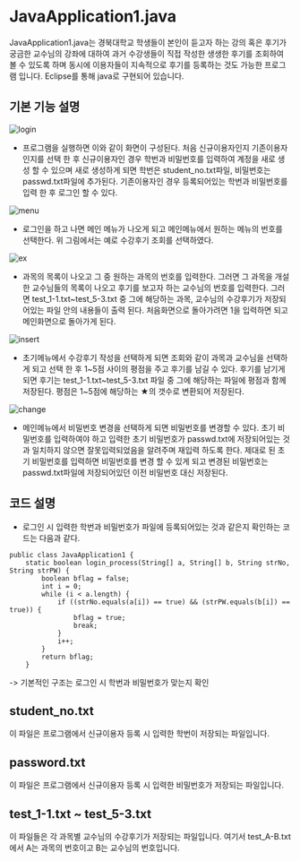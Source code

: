 JavaApplication1.java
======================

JavaApplication1.java는 경북대학교 학생들이 본인이 듣고자 하는 강의 혹은 후기가 궁금한 교수님의 강좌에 대하여 과거 수강생들이 직접 작성한 생생한 후기를 조회하여 볼 수 있도록 하며 동시에 이용자들이 지속적으로 후기를 등록하는 것도 가능한 프로그램 입니다. Eclipse를 통해 java로 구현되어 있습니다.


## 기본 기능 설명
![login](https://user-images.githubusercontent.com/44903476/48906972-8733c200-eea9-11e8-94f4-f95e68b85896.png)
* 프로그램을 실행하면 이와 같이 화면이 구성된다. 처음 신규이용자인지 기존이용자인지를 선택 한 후 신규이용자인 경우 학번과 비밀번호를 입력하여 계정을 새로 생성 할 수 있으며 새로 생성하게 되면 학번은 student_no.txt파일, 비밀번호는 passwd.txt파일에 추가된다. 기존이용자인 경우 등록되어있는 학번과 비밀번호를 입력 한 후 로그인 할 수 있다.

![menu](https://user-images.githubusercontent.com/44903476/48907014-a599bd80-eea9-11e8-9703-088d00e5a665.png)
* 로그인을 하고 나면 메인 메뉴가 나오게 되고 메인메뉴에서 원하는 메뉴의 번호를 선택한다. 위 그림에서는 예로 수강후기 조회를 선택하였다.

![ex](https://user-images.githubusercontent.com/44903476/48907137-f3162a80-eea9-11e8-8d4d-b3cc7469158a.png)
* 과목의 목록이 나오고 그 중 원하는 과목의 번호를 입력한다. 그러면 그 과목을 개설한 교수님들의 목록이 나오고 후기를 보고자 하는 교수님의 번호를 입력한다. 그러면 test_1-1.txt~test_5-3.txt 중 그에 해당하는 과목, 교수님의 수강후기가 저장되어있는 파일 안의 내용들이 출력 된다. 처음화면으로 돌아가려면 1을 입력하면 되고 메인화면으로 돌아가게 된다.

![insert](https://user-images.githubusercontent.com/44903476/48909916-f0b7ce80-eeb1-11e8-95d3-f553dc666bb4.png)
* 초기메뉴에서 수강후기 작성을 선택하게 되면 조회와 같이 과목과 교수님을 선택하게 되고 선택 한 후 1~5점 사이의 평점을 주고 후기를 남길 수 있다. 후기를 남기게 되면 후기는 test_1-1.txt~test_5-3.txt 파일 중 그에 해당하는 파일에 평점과 함께 저장된다. 평점은 1~5점에 해당하는 ★의 갯수로 변환되어 저장된다. 

![change](https://user-images.githubusercontent.com/44903476/48910431-49d43200-eeb3-11e8-9bd9-4cc3256b6d31.png)
* 메인메뉴에서 비밀번호 변경을 선택하게 되면 비밀번호를 변경할 수 있다. 초기 비밀번호를 입력하여야 하고 입력한 초기 비밀번호가 passwd.txt에 저장되어있는 것과 일치하지 않으면 잘못입력되었음을 알려주며 재입력 하도록 한다. 제대로 된 초기 비밀번호를 입력하면 비밀번호를 변경 할 수 있게 되고 변경된 비밀번호는 passwd.txt파일에 저장되어있던 이전 비밀번호 대신 저장된다.

## 코드 설명

- 로그인 시 입력한 학번과 비밀번호가 파일에 등록되어있는 것과 같은지 확인하는 코드는 다음과 같다.
```
public class JavaApplication1 {
	static boolean login_process(String[] a, String[] b, String strNo, String strPW) {
		boolean bflag = false;
		int i = 0;
		while (i < a.length) {
			if ((strNo.equals(a[i]) == true) && (strPW.equals(b[i]) == true)) {
				bflag = true;
				break;
			}
			i++;
		}
		return bflag;
	}
  ```
 -> 기본적인 구조는 로그인 시 학번과 비밀번호가 맞는지 확인


 


## student_no.txt

이 파일은 프로그램에서 신규이용자 등록 시 입력한 학번이 저장되는 파일입니다.


## password.txt

이 파일은 프로그램에서 신규이용자 등록 시 입력한 비밀번호가 저장되는 파일입니다.


## test_1-1.txt ~ test_5-3.txt

이 파일들은 각 과목별 교수님의 수강후기가 저장되는 파일입니다. 여기서 test_A-B.txt에서 A는 과목의 번호이고 B는 교수님의 번호입니다.
